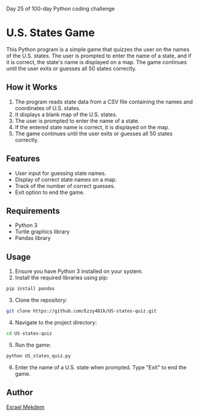 Day 25 of 100-day Python coding challenge

# U.S. States Game

This Python program is a simple game that quizzes the user on the names of the U.S. states. The user is prompted to enter the name of a state, and if it is correct, the state's name is displayed on a map. The game continues until the user exits or guesses all 50 states correctly.

## How it Works

1. The program reads state data from a CSV file containing the names and coordinates of U.S. states.
2. It displays a blank map of the U.S. states.
3. The user is prompted to enter the name of a state.
4. If the entered state name is correct, it is displayed on the map.
5. The game continues until the user exits or guesses all 50 states correctly.

## Features

- User input for guessing state names.
- Display of correct state names on a map.
- Track of the number of correct guesses.
- Exit option to end the game.

## Requirements

- Python 3
- Turtle graphics library
- Pandas library

## Usage

1. Ensure you have Python 3 installed on your system.
2. Install the required libraries using pip:

```bash
pip install pandas
```

3. Clone the repository:

```bash
git clone https://github.com/Ezzy401k/US-states-quiz.git
```

4. Navigate to the project directory:

```bash
cd US-states-quiz
```

5. Run the game:

```bash
python US_states_quiz.py
```

6. Enter the name of a U.S. state when prompted. Type "Exit" to end the game.

## Author

[Esrael Mekdem](https://github.com/Ezzy401k)
